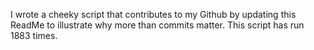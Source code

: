 I wrote a cheeky script that contributes to my Github by updating this ReadMe to illustrate why more than commits matter. This script has run 1883 times.